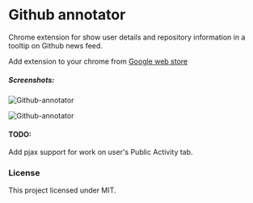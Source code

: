 Github annotator
=========

Chrome extension for show user details and repository information in a tooltip on Github news feed.

Add extension to your chrome from [Google web store](https://chrome.google.com/webstore/detail/github-annotator/epmbkocbfiejffcjahjhncadlipmdime)

##### Screenshots:

![Github-annotator](https://raw.github.com/mesuutt/github-annotator/master/screenshots/user-tooltip.png)


![Github-annotator](https://raw.github.com/mesuutt/github-annotator/master/screenshots/repo-tooltip.png)

#### TODO:

Add pjax support for work on user's Public Activity tab.


### License

This project licensed under MIT.
